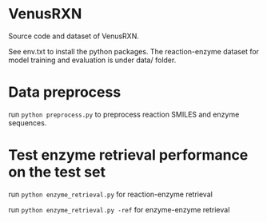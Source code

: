 # VenusRXN
Source code and dataset of VenusRXN.

See env.txt to install the python packages. The reaction-enzyme dataset for model training and evaluation is under
data/ folder.

# Data preprocess
run `python preprocess.py` to preprocess reaction SMILES and enzyme sequences.

# Test enzyme retrieval performance on the test set
run `python enzyme_retrieval.py` for reaction-enzyme retrieval

run `python enzyme_retrieval.py -ref` for enzyme-enzyme retrieval

